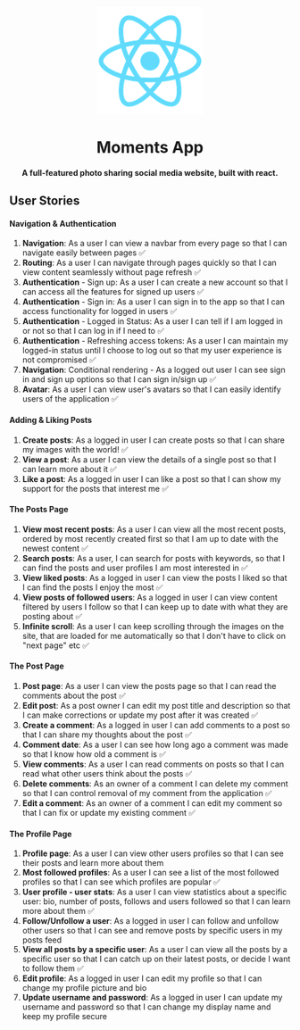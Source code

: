 <div align='center'>
<img src="public/logo192.png" alt="React Logo" />
<h1>Moments App</h1> 
<h4>A full-featured photo sharing social media website, built with react.</h4>
</div>

## User Stories
#### Navigation & Authentication
1. **Navigation**: As a user I can view a navbar from every page so that I can navigate easily between pages ✅
2. **Routing**: As a user I can navigate through pages quickly so that I can view content seamlessly without page refresh ✅
3. **Authentication** - Sign up: As a user I can create a new account so that I can access all the features for signed up users ✅
4. **Authentication** - Sign in: As a user I can sign in to the app so that I can access functionality for logged in users ✅
5. **Authentication** - Logged in Status: As a user I can tell if I am logged in or not so that I can log in if I need to ✅
6. **Authentication** - Refreshing access tokens: As a user I can maintain my logged-in status until I choose to log out so that my user experience is not compromised ✅
7. **Navigation**: Conditional rendering - As a logged out user I can see sign in and sign up options so that I can sign in/sign up ✅
8. **Avatar**: As a user I can view user's avatars so that I can easily identify users of the application ✅

#### Adding & Liking Posts
1. **Create posts**: As a logged in user I can create posts so that I can share my images with the world! ✅
2. **View a post**: As a user I can view the details of a single post so that I can learn more about it ✅
3. **Like a post**: As a logged in user I can like a post so that I can show my support for the posts that interest me ✅

#### The Posts Page
1. **View most recent posts**: As a user I can view all the most recent posts, ordered by most recently created first so that I am up to date with the newest content ✅
2. **Search posts**: As a user, I can search for posts with keywords, so that I can find the posts and user profiles I am most interested in ✅
3. **View liked posts**: As a logged in user I can view the posts I liked so that I can find the posts I enjoy the most ✅
4. **View posts of followed users**: As a logged in user I can view content filtered by users I follow so that I can keep up to date with what they are posting about ✅
5. **Infinite scroll**: As a user I can keep scrolling through the images on the site, that are loaded for me automatically so that I don't have to click on "next page" etc ✅

#### The Post Page
1. **Post page**: As a user I can view the posts page so that I can read the comments about the post ✅
2. **Edit post**: As a post owner I can edit my post title and description so that I can make corrections or update my post after it was created ✅
3. **Create a comment**: As a logged in user I can add comments to a post so that I can share my thoughts about the post ✅
4. **Comment date**: As a user I can see how long ago a comment was made so that I know how old a comment is ✅
5. **View comments**: As a user I can read comments on posts so that I can read what other users think about the posts ✅
6. **Delete comments**: As an owner of a comment I can delete my comment so that I can control removal of my comment from the application ✅
7. **Edit a comment**: As an owner of a comment I can edit my comment so that I can fix or update my existing comment ✅

#### The Profile Page
1. **Profile page**: As a user I can view other users profiles so that I can see their posts and learn more about them
2. **Most followed profiles**: As a user I can see a list of the most followed profiles so that I can see which profiles are popular ✅
3. **User profile - user stats**: As a user I can view statistics about a specific user: bio, number of posts, follows and users followed so that I can learn more about them ✅
4. **Follow/Unfollow a user**: As a logged in user I can follow and unfollow other users so that I can see and remove posts by specific users in my posts feed
5. **View all posts by a specific user**: As a user I can view all the posts by a specific user so that I can catch up on their latest posts, or decide I want to follow them ✅
6. **Edit profile**: As a logged in user I can edit my profile so that I can change my profile picture and bio
7. **Update username and password**: As a logged in user I can update my username and password so that I can change my display name and keep my profile secure